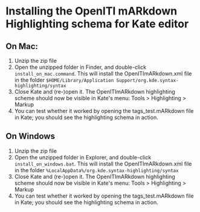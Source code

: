 # Installing the OpenITI mARkdown Highlighting schema for Kate editor

## On Mac:

1. Unzip the zip file
2. Open the unzipped folder in Finder, and double-click `install_on_mac.command`. This will install the OpenITImARkdown.xml file in the folder `$HOME/Library/Application Support/org.kde.syntax-highlighting/syntax`
3. Close Kate and (re-)open it. The OpenITImARkdown highlighting scheme should now be visible in Kate's menu: Tools > Highlighting > Markup
4. You can test whether it worked by opening the tags_test.mARkdown file in Kate; you should see the highlighting schema in action. 

## On Windows

1. Unzip the zip file
2. Open the unzipped folder in Explorer, and double-click `install_on_windows.bat`. This will install the OpenITImARkdown.xml file in the folder `%LocalAppData%/org.kde.syntax-highlighting/syntax`
3. Close Kate and (re-)open it. The OpenITImARkdown highlighting scheme should now be visible in Kate's menu: Tools > Highlighting > Markup
4. You can test whether it worked by opening the tags_test.mARkdown file in Kate; you should see the highlighting schema in action. 